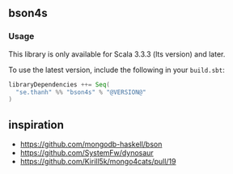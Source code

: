 ## bson4s

### Usage

This library is only available for Scala 3.3.3 (lts version) and later.

To use the latest version, include the following in your `build.sbt`:

```scala
libraryDependencies ++= Seq(
  "se.thanh" %% "bson4s" % "@VERSION@"
)
```

## inspiration

- https://github.com/mongodb-haskell/bson
- https://github.com/SystemFw/dynosaur
- https://github.com/Kirill5k/mongo4cats/pull/19
